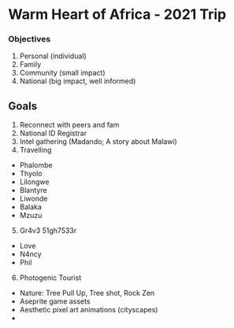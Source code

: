 # Warm Heart of Africa - 2021 Trip

### Objectives
1. Personal (individual)
2. Family
3. Community (small impact)
4. National (big impact, well informed)

## Goals
1. Reconnect with peers and fam
2. National ID Registrar
3. Intel gathering (Madando; A story about Malawi)
4. Travelling
- Phalombe
- Thyolo
- Lilongwe
- Blantyre
- Liwonde
- Balaka
- Mzuzu
5. Gr4v3 51gh7533r
- Love
- N4ncy
- Phil
6. Photogenic Tourist
- Nature: Tree Pull Up, Tree shot, Rock Zen
- Aseprite game assets
- Aesthetic pixel art animations (cityscapes)
- 
